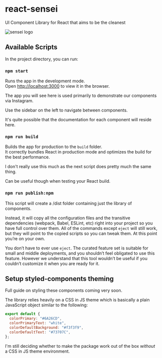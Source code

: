 # react-sensei

UI Component Library for React that aims to be the cleanest

![sensei logo](https://cdn.jsdelivr.net/gh/frontend-joe/assets@main/sensei4.png)

## Available Scripts

In the project directory, you can run:

### `npm start`

Runs the app in the development mode.\
Open [http://localhost:3000](http://localhost:3000) to view it in the browser.

The app you will see here is used primarily to demonstrate our components via
Instagram.

Use the sidebar on the left to navigate between components.

It's quite possible that the documentation for each component will reside here.

### `npm run build`

Builds the app for production to the `build` folder.\
It correctly bundles React in production mode and optimizes the build for the best performance.

I don't really use this much as the next script does pretty much the same thing.

Can be useful though when testing your React build.

### `npm run publish:npm`

This script will create a /dist folder containing just the library of components.

Instead, it will copy all the configuration files and the transitive dependencies (webpack, Babel, ESLint, etc) right into your project so you have full control over them. All of the commands except `eject` will still work, but they will point to the copied scripts so you can tweak them. At this point you’re on your own.

You don’t have to ever use `eject`. The curated feature set is suitable for small and middle deployments, and you shouldn’t feel obligated to use this feature. However we understand that this tool wouldn’t be useful if you couldn’t customize it when you are ready for it.

## Setup styled-components theming

Full guide on styling these components coming very soon.

The library relies heavily on a CSS in JS theme which is basically a plain JavaScript object similar to the following:

```javascript
export default {
  colorPrimary: "#6A26CD",
  colorPrimaryText: "white",
  colorDefaultBackground: "#f3f3f9",
  colorDefaultText: "#73707C",
};
```

I'm still deciding whether to make the package work out of the box _without_ a CSS in JS theme environment.
